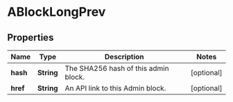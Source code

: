 
# ABlockLongPrev

## Properties
Name | Type | Description | Notes
------------ | ------------- | ------------- | -------------
**hash** | **String** | The SHA256 hash of this admin block. |  [optional]
**href** | **String** | An API link to this Admin block. |  [optional]



